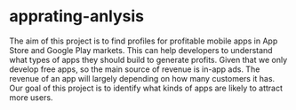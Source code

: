 # apprating-anlysis
The aim of this project is to find profiles for profitable mobile apps in App Store and Google Play markets. This can help developers to understand what types of apps they should build to generate profits. Given that we only develop free apps, so the main source of revenue is in-app ads. The revenue of an app will largely depending on how many customers it has. Our goal of this project is to identify what kinds of apps are likely to attract more users.
